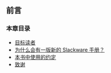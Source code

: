 ## 前言

### 本章目录

- [目标读者](Intended_Audience.md)
- [为什么会有一版新的 Slackware 手册？](Why_A_New_Slackware_Book.md)
- [本书中使用的约定](Conventions_Used_in_this_Book.md)
- [致谢](Acknowledgements.md)
